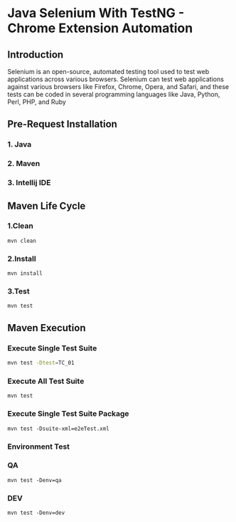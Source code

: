 Java Selenium With TestNG - Chrome Extension Automation
=======================================================

Introduction
------------
Selenium is an open-source, automated testing tool used to test web applications across various browsers. Selenium can test web applications against various browsers like Firefox, Chrome, Opera, and Safari, and these tests can be coded in several programming languages like Java, Python, Perl, PHP, and Ruby

Pre-Request Installation
------------------------
### 1. Java
### 2. Maven
### 3. Intellij IDE

Maven Life Cycle
----------------
### 1.Clean 
```
mvn clean
```
### 2.Install
```
mvn install
```
### 3.Test
```
mvn test
```
Maven Execution
---------------
### Execute Single Test Suite
```bash
mvn test -Dtest=TC_01
```
### Execute All Test Suite
```
mvn test
```
### Execute Single Test Suite Package
```
mvn test -Dsuite-xml=e2eTest.xml
```
### Environment Test
### QA
```
mvn test -Denv=qa
```

### DEV
```
mvn test -Denv=dev
```